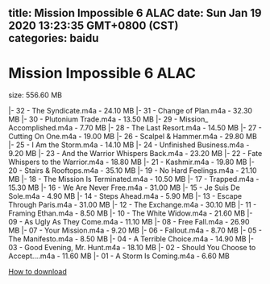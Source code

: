
title: Mission Impossible 6 ALAC
date: Sun Jan 19 2020 13:23:35 GMT+0800 (CST)    
categories: baidu
---

# Mission Impossible 6 ALAC
size: 556.60 MB
 
 
|- 32 - The Syndicate.m4a - 24.10 MB
|- 31 - Change of Plan.m4a - 32.30 MB
|- 30 - Plutonium Trade.m4a - 13.50 MB
|- 29 - Mission_ Accomplished.m4a - 7.70 MB
|- 28 - The Last Resort.m4a - 14.50 MB
|- 27 - Cutting On One.m4a - 19.00 MB
|- 26 - Scalpel & Hammer.m4a - 29.80 MB
|- 25 - I Am the Storm.m4a - 14.10 MB
|- 24 - Unfinished Business.m4a - 9.20 MB
|- 23 - And the Warrior Whispers Back.m4a - 23.20 MB
|- 22 - Fate Whispers to the Warrior.m4a - 18.80 MB
|- 21 - Kashmir.m4a - 19.80 MB
|- 20 - Stairs & Rooftops.m4a - 35.10 MB
|- 19 - No Hard Feelings.m4a - 21.10 MB
|- 18 - The Mission Is Terminated.m4a - 10.50 MB
|- 17 - Trapped.m4a - 15.30 MB
|- 16 - We Are Never Free.m4a - 31.00 MB
|- 15 - Je Suis De Sole.m4a - 4.90 MB
|- 14 - Steps Ahead.m4a - 5.90 MB
|- 13 - Escape Through Paris.m4a - 31.00 MB
|- 12 - The Exchange.m4a - 30.10 MB
|- 11 - Framing Ethan.m4a - 8.50 MB
|- 10 - The White Widow.m4a - 21.60 MB
|- 09 - As Ugly As They Come.m4a - 11.10 MB
|- 08 - Free Fall.m4a - 26.90 MB
|- 07 - Your Mission.m4a - 9.20 MB
|- 06 - Fallout.m4a - 8.70 MB
|- 05 - The Manifesto.m4a - 8.50 MB
|- 04 - A Terrible Choice.m4a - 14.90 MB
|- 03 - Good Evening, Mr. Hunt.m4a - 18.10 MB
|- 02 - Should You Choose to Accept....m4a - 11.60 MB
|- 01 - A Storm Is Coming.m4a - 6.60 MB

[How to download](https://bpcam.bemobtrk.com/go/2ceec3aa-1ca2-46d6-b9ff-aaa5c184517c?jno=617)
